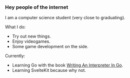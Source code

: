 ### Hey people of the internet

I am a computer science student (very close to graduating).

What I do:
- Try out new things.
- Enjoy videogames.
- Some game development on the side.

Currently:
- Learning Go with the book [Writing An Interpreter In Go](https://interpreterbook.com).
- Learning SvelteKit because why not.

